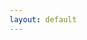 ```yaml
---
layout: default
---
```


<div id="timeBox" class="content">
</div>

<script type="text/babel">
  ReactDOM.render(<TimeBox role="Timekeeper"/>, document.querySelector('#timeBox'));
</script>
